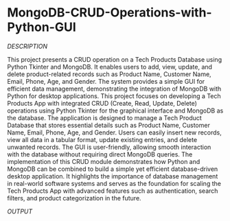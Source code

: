 # MongoDB-CRUD-Operations-with-Python-GUI

*DESCRIPTION*

This project presents a CRUD operation on a Tech Products Database using Python Tkinter and MongoDB. 
It enables users to add, view, update, and delete product-related records such as Product Name, Customer Name, Email, Phone, Age, and Gender. The system provides a simple GUI for efficient data management, demonstrating the integration of MongoDB with Python for desktop applications.
This project focuses on developing a Tech Products App with integrated CRUD (Create, Read, Update, Delete) operations using Python Tkinter for the graphical interface and MongoDB as the database. The application is designed to manage a Tech Product Database that stores essential details such as Product Name, Customer Name, Email, Phone, Age, and Gender. Users can easily insert new records, view all data in a tabular format, update existing entries, and delete unwanted records. The GUI is user-friendly, allowing smooth interaction with the database without requiring direct MongoDB queries.
The implementation of this CRUD module demonstrates how Python and MongoDB can be combined to build a simple yet efficient database-driven desktop application. It highlights the importance of database management in real-world software systems and serves as the foundation for scaling the Tech Products App with advanced features such as authentication, search filters, and product categorization in the future.


*OUTPUT*

